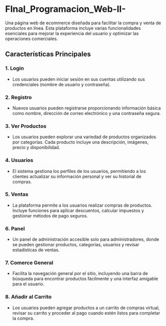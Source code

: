 # FInal_Programacion_Web-II-
Una página web de ecommerce diseñada para facilitar la compra y venta de productos en línea. Esta plataforma incluye varias funcionalidades esenciales para mejorar la experiencia del usuario y optimizar las operaciones comerciales.

## Características Principales

### 1. Login
- Los usuarios pueden iniciar sesión en sus cuentas utilizando sus credenciales (nombre de usuario y contraseña).

### 2. Registro
- Nuevos usuarios pueden registrarse proporcionando información básica como nombre, dirección de correo electrónico y una contraseña segura.

### 3. Ver Productos
- Los usuarios pueden explorar una variedad de productos organizados por categorías. Cada producto incluye una descripción, imágenes, precio y disponibilidad.

### 4. Usuarios
- El sistema gestiona los perfiles de los usuarios, permitiendo a los clientes actualizar su información personal y ver su historial de compras.

### 5. Ventas
- La plataforma permite a los usuarios realizar compras de productos. Incluye funciones para aplicar descuentos, calcular impuestos y gestionar métodos de pago seguros.

### 6. Panel
- Un panel de administración accesible solo para administradores, donde se pueden gestionar productos, categorías, usuarios y revisar estadísticas de ventas.

### 7. Comerce General
- Facilita la navegación general por el sitio, incluyendo una barra de búsqueda para encontrar productos fácilmente y una interfaz amigable para el usuario.

### 8. Añadir al Carrito
- Los usuarios pueden agregar productos a un carrito de compras virtual, revisar su carrito y proceder al pago cuando estén listos para completar la compra.
